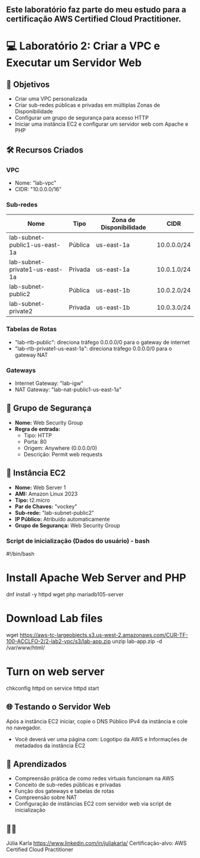 ## Este laboratório faz parte do meu estudo para a certificação **AWS Certified Cloud Practitioner**.

# 💻 Laboratório 2: Criar a VPC e Executar um Servidor Web

## 🎯 Objetivos

- Criar uma VPC personalizada
- Criar sub-redes públicas e privadas em múltiplas Zonas de Disponibilidade
- Configurar um grupo de segurança para acesso HTTP
- Iniciar uma instância EC2 e configurar um servidor web com Apache e PHP

## 🛠️ Recursos Criados

### VPC
- Nome: "lab-vpc"
- CIDR: "10.0.0.0/16"

### Sub-redes
| Nome                         | Tipo      | Zona de Disponibilidade | CIDR         |
|------------------------------|-----------|--------------------------|--------------|
| lab-subnet-public1-us-east-1a  | Pública   | us-east-1a               | 10.0.0.0/24  |
| lab-subnet-private1-us-east-1a | Privada   | us-east-1a               | 10.0.1.0/24  |
| lab-subnet-public2             | Pública   | us-east-1b               | 10.0.2.0/24  |
| lab-subnet-private2            | Privada   | us-east-1b               | 10.0.3.0/24  |

### Tabelas de Rotas
- "lab-rtb-public": direciona tráfego 0.0.0.0/0 para o gateway de internet
- "lab-rtb-private1-us-east-1a": direciona tráfego 0.0.0.0/0 para o gateway NAT

### Gateways
- Internet Gateway: "lab-igw"
- NAT Gateway: "lab-nat-public1-us-east-1a"

## 🔐 Grupo de Segurança

- **Nome:** Web Security Group  
- **Regra de entrada:**  
  - Tipo: HTTP  
  - Porta: 80  
  - Origem: Anywhere (0.0.0.0/0)  
  - Descrição: Permit web requests

## 🚀 Instância EC2

- **Nome:** Web Server 1
- **AMI:** Amazon Linux 2023
- **Tipo:** t2.micro
- **Par de Chaves:** "vockey"
- **Sub-rede:** "lab-subnet-public2"
- **IP Público:** Atribuído automaticamente
- **Grupo de Segurança:** Web Security Group

### Script de inicialização (Dados do usuário) - bash

#!/bin/bash
# Install Apache Web Server and PHP
dnf install -y httpd wget php mariadb105-server
# Download Lab files
wget https://aws-tc-largeobjects.s3.us-west-2.amazonaws.com/CUR-TF-100-ACCLFO-2/2-lab2-vpc/s3/lab-app.zip
unzip lab-app.zip -d /var/www/html/
# Turn on web server
chkconfig httpd on
service httpd start

## 🌐 Testando o Servidor Web
Após a instância EC2 iniciar, copie o DNS Público IPv4 da instância e cole no navegador.

- Você deverá ver uma página com: Logotipo da AWS e Informações de metadados da instância EC2

## 🧠 Aprendizados
- Compreensão prática de como redes virtuais funcionam na AWS
- Conceito de sub-redes públicas e privadas
- Função dos gateways e tabelas de rotas
- Compreensão sobre NAT
- Configuração de instâncias EC2 com servidor web via script de inicialização

## 🧑‍💻
Júlia Karla
https://www.linkedin.com/in/juliakarla/
Certificação-alvo: AWS Certified Cloud Practitioner
